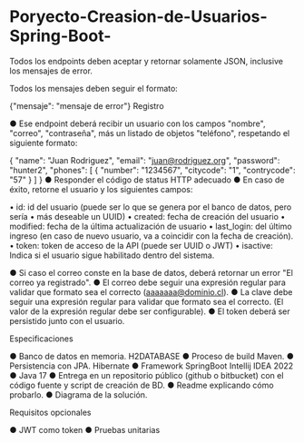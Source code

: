 # Poryecto-Creasion-de-Usuarios-Spring-Boot-


Todos los endpoints deben aceptar y retornar solamente JSON, inclusive los mensajes de error.

Todos los mensajes deben seguir el formato:

{"mensaje": "mensaje de error"}
Registro

● Ese endpoint deberá recibir un usuario con los campos "nombre", "correo", "contraseña", más un listado de objetos "teléfono", respetando el siguiente formato:

{
"name": "Juan Rodriguez",
"email": "juan@rodriguez.org",
"password": "hunter2",
"phones": [
{
"number": "1234567",
"citycode": "1",
"contrycode": "57"
}
]
}
● Responder el código de status HTTP adecuado
● En caso de éxito, retorne el usuario y los siguientes campos:

•	id: id del usuario (puede ser lo que se genera por el banco de datos, pero sería
•	más deseable un UUID)
•	created: fecha de creación del usuario
•	modified: fecha de la última actualización de usuario
•	last_login: del último ingreso (en caso de nuevo usuario, va a coincidir con la fecha de creación).
•	token: token de acceso de la API (puede ser UUID o JWT)
•	isactive: Indica si el usuario sigue habilitado dentro del sistema.

● Si caso el correo conste en la base de datos, deberá retornar un error "El correo ya registrado".
● El correo debe seguir una expresión regular para validar que formato sea el correcto (aaaaaaa@dominio.cl).
● La clave debe seguir una expresión regular para validar que formato sea el correcto. (El valor de la expresión regular debe ser configurable).
● El token deberá ser persistido junto con el usuario.


Especificaciones 


● Banco de datos en memoria. H2DATABASE
● Proceso de build Maven.
● Persistencia con JPA. Hibernate
● Framework SpringBoot Intellij IDEA 2022
● Java 17
● Entrega en un repositorio público (github o bitbucket) con el código fuente y script de creación de BD.
● Readme explicando cómo probarlo.
● Diagrama de la solución.

Requisitos opcionales

● JWT como token
● Pruebas unitarias


